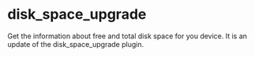 # disk_space_upgrade

Get the information about free and total disk space for you device. It is an update of the disk_space_upgrade plugin.
